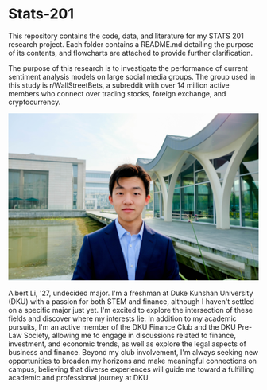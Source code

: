 # Stats-201

This repository contains the code, data, and literature for my STATS 201 research project. Each folder contains a README.md detailing the purpose of its contents, and flowcharts are attached to provide further clarification.

The purpose of this research is to investigate the performance of current sentiment analysis models on large social media groups. The group used in this study is r/WallStreetBets, a subreddit with over 14 million active members who connect over trading stocks, foreign exchange, and cryptocurrency.


![Headshot](Headshot.jpg)

Albert Li, '27, undecided major.
I'm a freshman at Duke Kunshan University (DKU) with a passion for both STEM and finance, although I haven't settled on a specific major just yet. I'm excited to explore the intersection of these fields and discover where my interests lie. In addition to my academic pursuits, I'm an active member of the DKU Finance Club and the DKU Pre-Law Society, allowing me to engage in discussions related to finance, investment, and economic trends, as well as explore the legal aspects of business and finance. Beyond my club involvement, I'm always seeking new opportunities to broaden my horizons and make meaningful connections on campus, believing that diverse experiences will guide me toward a fulfilling academic and professional journey at DKU.

